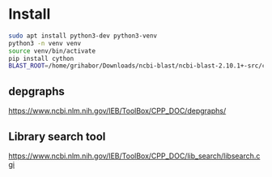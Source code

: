 # Install

```bash
sudo apt install python3-dev python3-venv
python3 -n venv venv
source venv/bin/activate
pip install cython
BLAST_ROOT=/home/grihabor/Downloads/ncbi-blast/ncbi-blast-2.10.1+-src/c++/ BLAST_RELEASE=/home/grihabor/Downloads/ncbi-blast/ncbi-blast-2.10.1+-src/c++/ReleaseMT/ pip install .
```

## depgraphs 

https://www.ncbi.nlm.nih.gov/IEB/ToolBox/CPP_DOC/depgraphs/

## Library search tool

https://www.ncbi.nlm.nih.gov/IEB/ToolBox/CPP_DOC/lib_search/libsearch.cgi